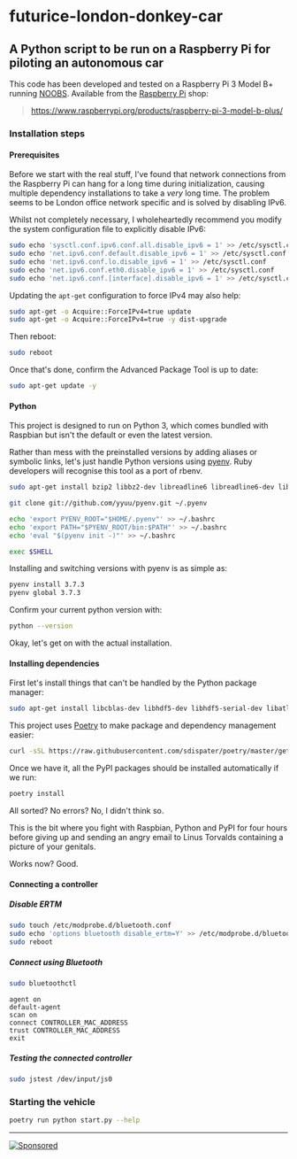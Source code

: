 # futurice-london-donkey-car

## A Python script to be run on a Raspberry Pi for piloting an autonomous car

This code has been developed and tested on a Raspberry Pi 3 Model B+ running [NOOBS](https://www.raspberrypi.org/downloads/noobs/). Available from the [Raspberry Pi](https://www.raspberrypi.org/) shop:

> https://www.raspberrypi.org/products/raspberry-pi-3-model-b-plus/

### Installation steps

#### Prerequisites

Before we start with the real stuff, I've found that network connections from the Raspberry Pi can hang for a long time during initialization, causing multiple dependency installations to take a _very_ long time. The problem seems to be London office network specific and is solved by disabling IPv6.

Whilst not completely necessary, I wholeheartedly recommend you modify the system configuration file to explicitly disable IPv6:

```bash
sudo echo 'sysctl.conf.ipv6.conf.all.disable_ipv6 = 1' >> /etc/sysctl.conf
sudo echo 'net.ipv6.conf.default.disable_ipv6 = 1' >> /etc/sysctl.conf
sudo echo 'net.ipv6.conf.lo.disable_ipv6 = 1' >> /etc/sysctl.conf
sudo echo 'net.ipv6.conf.eth0.disable_ipv6 = 1' >> /etc/sysctl.conf
sudo echo 'net.ipv6.conf.[interface].disable_ipv6 = 1' >> /etc/sysctl.conf
```

Updating the `apt-get` configuration to force IPv4 may also help:

```bash
sudo apt-get -o Acquire::ForceIPv4=true update
sudo apt-get -o Acquire::ForceIPv4=true -y dist-upgrade
```

Then reboot:
```bash
sudo reboot
```

Once that's done, confirm the Advanced Package Tool is up to date:

```bash
sudo apt-get update -y
```

#### Python

This project is designed to run on Python 3, which comes bundled with Raspbian but isn't the default or even the latest version.

Rather than mess with the preinstalled versions by adding aliases or symbolic links, let's just handle Python versions using [pyenv](https://github.com/pyenv/pyenv). Ruby developers will recognise this tool as a port of rbenv.

```bash
sudo apt-get install bzip2 libbz2-dev libreadline6 libreadline6-dev libffi-dev libssl1.0-dev sqlite3 libsqlite3-dev -y
```
```bash
git clone git://github.com/yyuu/pyenv.git ~/.pyenv

echo 'export PYENV_ROOT="$HOME/.pyenv"' >> ~/.bashrc
echo 'export PATH="$PYENV_ROOT/bin:$PATH"' >> ~/.bashrc
echo 'eval "$(pyenv init -)"' >> ~/.bashrc

exec $SHELL
```

Installing and switching versions with pyenv is as simple as:

```bash
pyenv install 3.7.3
pyenv global 3.7.3
```

Confirm your current python version with:

```bash
python --version
```

Okay, let's get on with the actual installation.

#### Installing dependencies

First let's install things that can't be handled by the Python package manager:

```bash
sudo apt-get install libcblas-dev libhdf5-dev libhdf5-serial-dev libatlas-base-dev libjasper-dev libqtgui4 libqt4-test xboxdrv joystick python-smbus i2c-tools -y
```

This project uses [Poetry](https://poetry.eustace.io/) to make package and dependency management easier:

```bash
curl -sSL https://raw.githubusercontent.com/sdispater/poetry/master/get-poetry.py | python
```

Once we have it, all the PyPI packages should be installed automatically if we run:

```bash
poetry install
```

All sorted? No errors? No, I didn't think so.

This is the bit where you fight with Raspbian, Python and PyPI for four hours before giving up and sending an angry email to Linus Torvalds containing a picture of your genitals.

Works now? Good.

#### Connecting a controller

##### Disable ERTM

```bash
sudo touch /etc/modprobe.d/bluetooth.conf
sudo echo 'options bluetooth disable_ertm=Y' >> /etc/modprobe.d/bluetooth.conf
sudo reboot
```

##### Connect using Bluetooth

```bash
sudo bluetoothctl
```
```
agent on
default-agent
scan on
connect CONTROLLER_MAC_ADDRESS
trust CONTROLLER_MAC_ADDRESS
exit
```

##### Testing the connected controller

```bash
sudo jstest /dev/input/js0
```

### Starting the vehicle

```bash
poetry run python start.py --help
```
---

[![Sponsored](https://img.shields.io/badge/chilicorn-sponsored-brightgreen.svg?logo=data%3Aimage%2Fpng%3Bbase64%2CiVBORw0KGgoAAAANSUhEUgAAAA4AAAAPCAMAAADjyg5GAAABqlBMVEUAAAAzmTM3pEn%2FSTGhVSY4ZD43STdOXk5lSGAyhz41iz8xkz2HUCWFFhTFFRUzZDvbIB00Zzoyfj9zlHY0ZzmMfY0ydT0zjj92l3qjeR3dNSkoZp4ykEAzjT8ylUBlgj0yiT0ymECkwKjWqAyjuqcghpUykD%2BUQCKoQyAHb%2BgylkAyl0EynkEzmkA0mUA3mj86oUg7oUo8n0k%2FS%2Bw%2Fo0xBnE5BpU9Br0ZKo1ZLmFZOjEhesGljuzllqW50tH14aS14qm17mX9%2Bx4GAgUCEx02JySqOvpSXvI%2BYvp2orqmpzeGrQh%2Bsr6yssa2ttK6v0bKxMBy01bm4zLu5yry7yb29x77BzMPCxsLEzMXFxsXGx8fI3PLJ08vKysrKy8rL2s3MzczOH8LR0dHW19bX19fZ2dna2trc3Nzd3d3d3t3f39%2FgtZTg4ODi4uLj4%2BPlGxLl5eXm5ubnRzPn5%2Bfo6Ojp6enqfmzq6urr6%2Bvt7e3t7u3uDwvugwbu7u7v6Obv8fDz8%2FP09PT2igP29vb4%2BPj6y376%2Bu%2F7%2Bfv9%2Ff39%2Fv3%2BkAH%2FAwf%2FtwD%2F9wCyh1KfAAAAKXRSTlMABQ4VGykqLjVCTVNgdXuHj5Kaq62vt77ExNPX2%2Bju8vX6%2Bvr7%2FP7%2B%2FiiUMfUAAADTSURBVAjXBcFRTsIwHAfgX%2FtvOyjdYDUsRkFjTIwkPvjiOTyX9%2FAIJt7BF570BopEdHOOstHS%2BX0s439RGwnfuB5gSFOZAgDqjQOBivtGkCc7j%2B2e8XNzefWSu%2BsZUD1QfoTq0y6mZsUSvIkRoGYnHu6Yc63pDCjiSNE2kYLdCUAWVmK4zsxzO%2BQQFxNs5b479NHXopkbWX9U3PAwWAVSY%2FpZf1udQ7rfUpQ1CzurDPpwo16Ff2cMWjuFHX9qCV0Y0Ok4Jvh63IABUNnktl%2B6sgP%2BARIxSrT%2FMhLlAAAAAElFTkSuQmCC)](http://spiceprogram.org/oss-sponsorship)
